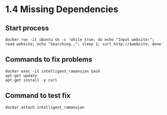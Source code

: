 # 1.4 Missing Dependencies

## Start process

```
docker run -it ubuntu sh -c 'while true; do echo "Input website:"; read website; echo "Searching.."; sleep 1; curl http://$website; done'
```

## Commands to fix problems

```
docker exec -it intelligent_ramanujan bash
apt-get update
apt-get install -y curl
```

## Command to test fix

```
docker attach intelligent_ramanujan
```


